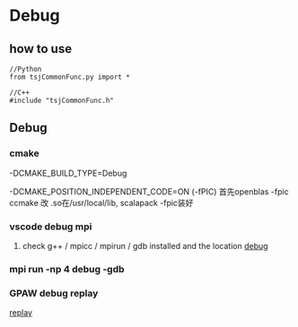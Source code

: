 # Debug

## how to use 
```
//Python
from tsjCommonFunc.py import *

//C++
#include "tsjCommonFunc.h"

```
## Debug

### cmake

 -DCMAKE_BUILD_TYPE=Debug

 -DCMAKE_POSITION_INDEPENDENT_CODE=ON (-fPIC)
 首先openblas -fpic ccmake 改 .so在/usr/local/lib, scalapack -fpic装好 

### vscode debug mpi

1. check g++ / mpicc / mpirun / gdb installed and the location
[debug](https://iamsorush.com/posts/debug-mpi-vs-code/)

### mpi run -np 4 debug -gdb


### GPAW debug replay

[replay](https://gitlab.com/gpaw/gpaw/-/issues/269)